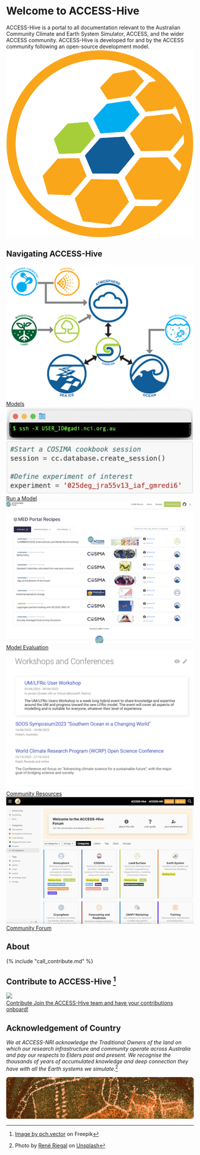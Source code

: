 
<!-- ![ACCESS-HIVE Logo](assets/ACCESS_icon_HIVE.png){align=right width=40%} -->
# <div class="highlight-bg"> Welcome to ACCESS-Hive </div>

<!-- [![github-contributors](https://img.shields.io/github/contributors/ACCESS-Hive/access-hive.github.io?color=blue&style=plastic)][github-repo] -->
<!-- [![forum-users](https://img.shields.io/discourse/users?color=blue&label=forum&server=https%3A%2F%2Fforum.access-hive.org.au&style=plastic)][forum] -->


<div class="with-border introduction">
    <div>
        ACCESS-Hive is a portal to all documentation relevant to the Australian Community Climate and Earth System Simulator, ACCESS, and the wider ACCESS community. ACCESS-Hive is developed for and by the ACCESS community following an open-source development model.
    </div>
    <img src="assets/ACCESS_icon_HIVE.png">
</div>

## Navigating ACCESS-Hive
<div class="card-container">
    <a href="models" class="squared-card default-text-color">
        <img src="assets/ACCESS-MODEL.png" alt="Models" class="squared-card-image"></img>
        <div class="squared-card-text highlight-bg bg-color-like-tab bold">Models</div>
    </a>
    <a href="models/running-a-model" class="squared-card default-text-color">
        <img src="assets/get_started_example.png" alt="Run a Model" class="squared-card-image"></img>
        <div class="squared-card-text highlight-bg bg-color-like-tab bold">Run a Model</div>
    </a>
    <a href="model_evaluation" class="squared-card default-text-color">
        <img src="assets/resources_example.png" alt="Model Evaluation" class="squared-card-image"></img>
        <div class="squared-card-text highlight-bg bg-color-like-tab bold">Model Evaluation</div>
    </a>
    <a href="community_resources" class="squared-card default-text-color">
        <img src="assets/community-forum-homepage.png" alt="Community Resources" class="squared-card-image"></img>
        <div class="squared-card-text highlight-bg bg-color-like-tab bold">Community Resources</div>
    </a>
    <a href="https://forum.access-hive.org.au" target="_blank" class="squared-card default-text-color">
        <img src="assets/forum_screenshot.png" alt="Community Forum" class="squared-card-image"></img>
        <div class="squared-card-text highlight-bg bg-color-like-tab bold">Community Forum</div>
    </a>
</div>

## About
{% include "call_contribute.md" %}

## Contribute to ACCESS-Hive [^1]
<div class="card-container">
    <a href="contribute/" target="_blank" class="rectangular-card default-text-color">
        <div class="rectangular-card-image">
            <img src="assets/how-to-contribute-img.jpg" class="cover"></img>
        </div>
        <div class="rectangular-card-text">
            <span class="highlight-bg bg-color-like-tab bold">Contribute</span>
            <span class="">Join the ACCESS-Hive team and have your contributions onboard!</span>
        </div>
    </a>
</div>

[^1]:
    <a href="https://www.freepik.com/free-vector/team-crisis-managers-solving-businessman-problems-employees-with-lightbulb-unraveling-tangle-vector-illustration-teamwork-solution-management-concept_10613678.htm#query=teamwork%20cartoon&position=18&from_view=keyword&track=ais">Image by pch.vector</a> on Freepik

<!-- [How to Contribute][HCG]{ .md-button .md-button--primary }

ACCESS-Hive is a community supported site, as such contributions to the ACCESS-Hive site are **encouraged by any member of the community**. Member of the ACCESS community are also welcome to become reviewers. Please refer to the [contribution guidelines][HCG] to learn how you can help the ACCESS community build a documentation database useful to everyone. -->

## Acknowledgement of Country

<em>We at ACCESS-NRI acknowledge the Traditional Owners of the land on which our research infrastructure and community operate across Australia and pay our respects to Elders past and present. We recognise the thousands of years of accumulated knowledge and deep connection they have with all the Earth systems we simulate</em>.[^2]

<img src = "assets/aboriginal-acknowledgement.png" class="white-img-bg" style="width: 100%; height: 8em; object-fit: cover; border-radius: 7px;"></img>

[^2]:
    Photo by <a href="https://unsplash.com/@riegal?utm_source=unsplash&utm_medium=referral&utm_content=creditCopyText">René Riegal</a> on <a href="https://unsplash.com/photos/3ZQpQvZxb70?utm_source=unsplash&utm_medium=referral&utm_content=creditCopyText">Unsplash</a>
  
<!-- ## License

![CC-BY][CC-BY]{ align=left }
The ACCESS-Hive site is covered by the [CC-BY 4.0 license][human-license].

ACCESS-Hive contains links to other material which is covered by various licensing agreements. Users should directly refer to the terms and conditions of any material they are using to understand their rights and responsibilities.  -->


[HCG]: contribute/index.md
[CC-BY]: https://i.creativecommons.org/l/by/4.0/88x31.png
[human-license]: about/License.md
[access-nri]: https://access-nri.org.au
[resources]: resources/data.md
[github-repo]: https://github.com/ACCESS-Hive/access-hive.github.io.git
[forum]: https://forum.access-hive.org.au
[hamburger button]: https://en.wikipedia.org/wiki/Hamburger_button
[access-hive-github-repo]: https://github.com/ACCESS-Hive/access-hive.github.io
